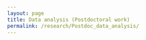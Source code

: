 ```yaml
---
layout: page
title: Data analysis (Postdoctoral work)
permalink: /research/Postdoc_data_analysis/
---
```


